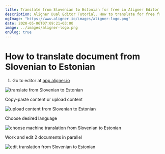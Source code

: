 ```yaml
---
title: Translate from Slovenian to Estonian for free in Aligner Editor
description: Aligner Dual Editor Tutorial. How to translate for free from Slovenian to Estonian. Aligner is multilingual document management platform. 
ogImage: "https://www.aligner.io/images/aligner-logo.png"
date: 2020-05-06T07:09:21+03:00
image: ../images/aligner-logo.png
onBlog: true
---
```


# How to translate document from Slovenian to Estonian

1. Go to editor at [app.aligner.io](https://app.aligner.io "Aligner App web page")

![translate from Slovenian to Estonian](../aligner-blank-editor.png "translate from Slovenian to Estonian")

Copy-paste content or upload content

![upload content from Slovenian to Estonian](../aligner-uploaded-document.png "upload content from Slovenian to Estonian")

Choose desired language

![choose machine translation from Slovenian to Estonian](../aligner-language-dropdown.png "choose machine translation from Slovenian to Estonian")

Work and edit 2 documents in parallel

![edit translation from Slovenian to Estonian](../aligner-double-sitded-editor.png "edit translation from Slovenian to Estonian")

